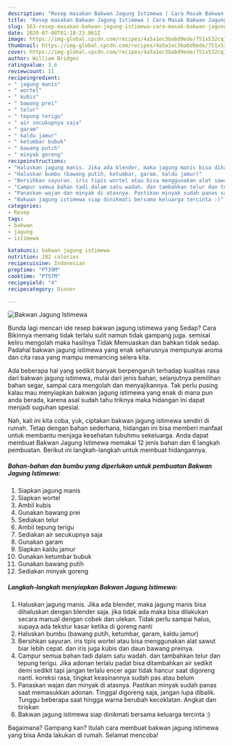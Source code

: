 ```yaml
---
description: "Resep masakan Bakwan Jagung Istimewa | Cara Masak Bakwan Jagung Istimewa Yang Lezat Sekali"
title: "Resep masakan Bakwan Jagung Istimewa | Cara Masak Bakwan Jagung Istimewa Yang Lezat Sekali"
slug: 563-resep-masakan-bakwan-jagung-istimewa-cara-masak-bakwan-jagung-istimewa-yang-lezat-sekali
date: 2020-07-08T01:18:23.861Z
image: https://img-global.cpcdn.com/recipes/4a5a1ec3babd9ede/751x532cq70/bakwan-jagung-istimewa-foto-resep-utama.jpg
thumbnail: https://img-global.cpcdn.com/recipes/4a5a1ec3babd9ede/751x532cq70/bakwan-jagung-istimewa-foto-resep-utama.jpg
cover: https://img-global.cpcdn.com/recipes/4a5a1ec3babd9ede/751x532cq70/bakwan-jagung-istimewa-foto-resep-utama.jpg
author: William Bridges
ratingvalue: 3.6
reviewcount: 11
recipeingredient:
- " jagung manis"
- " wortel"
- " kubis"
- " bawang prei"
- " telur"
- " tepung terigu"
- " air secukupnya saja"
- " garam"
- " kaldu jamur"
- " ketumbar bubuk"
- " bawang putih"
- " minyak goreng"
recipeinstructions:
- "Haluskan jagung manis. Jika ada blender, maka jagung manis bisa dihaluskan dengan blender saja. jika tidak ada maka bisa dilakukan secara manual dengan cobek dan ulekan. Tidak perlu sampai halus, supaya ada tekstur kasar ketika di goreng nanti"
- "Haluskan bumbu (bawang putih, ketumbar, garam, kaldu jamur)"
- "Bersihkan sayuran. iris tipis wortel atau bisa menggunakan alat sawut biar lebih cepat. dan iris juga kubis dan daun bawang preinya."
- "Campur semua bahan tadi dalam satu wadah. dan tambahkan telur dan tepung terigu. Jika adonan terlalu padat bisa ditambahkan air sedikit demi sedikit tapi jangan terlalu encer agar tidak hancur saat digoreng nanti. koreksi rasa, tingkat keasinannya sudah pas atau belum"
- "Panaskan wajan dan minyak di atasnya. Pastikan minyak sudah panas saat memasukkan adonan. Tinggal digoreng saja, jangan lupa dibalik. Tunggu beberapa saat hingga warna berubah kecoklatan. Angkat dan tiriskan"
- "Bakwan jagung istimewa siap dinikmati bersama keluarga tercinta :)"
categories:
- Resep
tags:
- bakwan
- jagung
- istimewa

katakunci: bakwan jagung istimewa 
nutrition: 282 calories
recipecuisine: Indonesian
preptime: "PT39M"
cooktime: "PT57M"
recipeyield: "4"
recipecategory: Dinner

---
```



![Bakwan Jagung Istimewa](https://img-global.cpcdn.com/recipes/4a5a1ec3babd9ede/751x532cq70/bakwan-jagung-istimewa-foto-resep-utama.jpg)

Bunda lagi mencari ide resep bakwan jagung istimewa yang Sedap? Cara Bikinnya memang tidak terlalu sulit namun tidak gampang juga. semisal keliru mengolah maka hasilnya Tidak Memuaskan dan bahkan tidak sedap. Padahal bakwan jagung istimewa yang enak seharusnya mempunyai aroma dan cita rasa yang mampu memancing selera kita.

Ada beberapa hal yang sedikit banyak berpengaruh terhadap kualitas rasa dari bakwan jagung istimewa, mulai dari jenis bahan, selanjutnya pemilihan bahan segar, sampai cara mengolah dan menyajikannya. Tak perlu pusing kalau mau menyiapkan bakwan jagung istimewa yang enak di mana pun anda berada, karena asal sudah tahu triknya maka hidangan ini dapat menjadi suguhan spesial.




Nah, kali ini kita coba, yuk, ciptakan bakwan jagung istimewa sendiri di rumah. Tetap dengan bahan sederhana, hidangan ini bisa memberi manfaat untuk membantu menjaga kesehatan tubuhmu sekeluarga. Anda dapat membuat Bakwan Jagung Istimewa memakai 12 jenis bahan dan 6 langkah pembuatan. Berikut ini langkah-langkah untuk membuat hidangannya.

<!--inarticleads1-->

##### Bahan-bahan dan bumbu yang diperlukan untuk pembuatan Bakwan Jagung Istimewa:

1. Siapkan  jagung manis
1. Siapkan  wortel
1. Ambil  kubis
1. Gunakan  bawang prei
1. Sediakan  telur
1. Ambil  tepung terigu
1. Sediakan  air secukupnya saja
1. Gunakan  garam
1. Siapkan  kaldu jamur
1. Gunakan  ketumbar bubuk
1. Gunakan  bawang putih
1. Sediakan  minyak goreng




<!--inarticleads2-->

##### Langkah-langkah menyiapkan Bakwan Jagung Istimewa:

1. Haluskan jagung manis. Jika ada blender, maka jagung manis bisa dihaluskan dengan blender saja. jika tidak ada maka bisa dilakukan secara manual dengan cobek dan ulekan. Tidak perlu sampai halus, supaya ada tekstur kasar ketika di goreng nanti
1. Haluskan bumbu (bawang putih, ketumbar, garam, kaldu jamur)
1. Bersihkan sayuran. iris tipis wortel atau bisa menggunakan alat sawut biar lebih cepat. dan iris juga kubis dan daun bawang preinya.
1. Campur semua bahan tadi dalam satu wadah. dan tambahkan telur dan tepung terigu. Jika adonan terlalu padat bisa ditambahkan air sedikit demi sedikit tapi jangan terlalu encer agar tidak hancur saat digoreng nanti. koreksi rasa, tingkat keasinannya sudah pas atau belum
1. Panaskan wajan dan minyak di atasnya. Pastikan minyak sudah panas saat memasukkan adonan. Tinggal digoreng saja, jangan lupa dibalik. Tunggu beberapa saat hingga warna berubah kecoklatan. Angkat dan tiriskan
1. Bakwan jagung istimewa siap dinikmati bersama keluarga tercinta :)




Bagaimana? Gampang kan? Itulah cara membuat bakwan jagung istimewa yang bisa Anda lakukan di rumah. Selamat mencoba!
